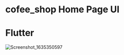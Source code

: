 # cofee_shop Home Page UI
# Flutter
![Screenshot_1635350597](https://user-images.githubusercontent.com/81307707/139103606-465311c7-d11a-45c8-874f-2edb8cc61738.png|width=100)
